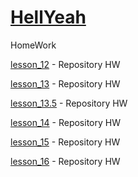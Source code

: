 

# [HellYeah](https://vk.com/ajiex55rus "i'am")
HomeWork


[lesson_12](https://heIIyeah.github.io/HW_12/ "My HW") - Repository HW


[lesson_13](https://heIIyeah.github.io/lesson_13// "My HW") - Repository HW


[lesson_13.5](https://heIIyeah.github.io/lesson_13.5// "My HW") - Repository HW


[lesson_14](https://heIIyeah.github.io/lesson_14// "My HW") - Repository HW


[lesson_15](https://heIIyeah.github.io/lesson_15// "My HW") - Repository HW


[lesson_16](https://heiiyeah.github.io/lesson_16/ "My HW") - Repository HW
